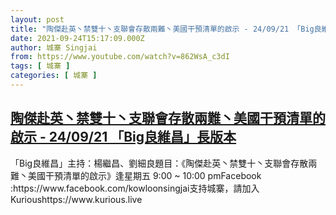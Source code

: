 ```yaml
---
layout: post
title: "陶傑赴英丶禁雙十丶支聯會存散兩難丶美國干預清單的啟示 - 24/09/21 「Big良維昌」長版本"
date: 2021-09-24T15:17:09.000Z
author: 城寨 Singjai
from: https://www.youtube.com/watch?v=862WsA_c3dI
tags: [ 城寨 ]
categories: [ 城寨 ]
---
```

<!--1632496629000-->
[陶傑赴英丶禁雙十丶支聯會存散兩難丶美國干預清單的啟示 - 24/09/21 「Big良維昌」長版本](https://www.youtube.com/watch?v=862WsA_c3dI)
------

<div>
「Big良維昌」主持：楊繼昌、劉細良題目：《陶傑赴英丶禁雙十丶支聯會存散兩難丶美國干預清單的啟示》逢星期五 9:00 ~ 10:00 pmFacebook :https://www.facebook.com/kowloonsingjai支持城寨，請加入Kurioushttps://www.kurious.live
</div>
